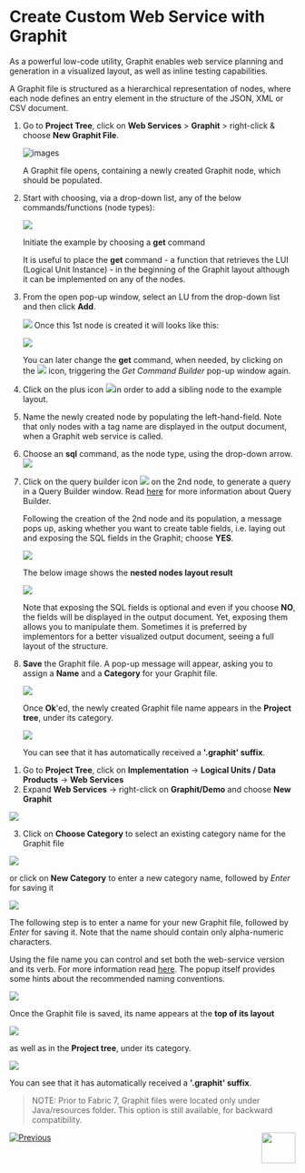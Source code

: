 # Create Custom Web Service with Graphit

As a powerful low-code utility, Graphit enables web service planning and generation in a visualized layout, as well as inline testing  capabilities.

A Graphit file is structured as a hierarchical representation of nodes, where each node defines an entry element in the structure of the JSON, XML or CSV document. 

<studio>

1. Go to **Project Tree**, click on **Web Services** > **Graphit** > right-click & choose **New Graphit File**. 

    ![images](17_Graphit/images/new_graphit_file_studio_bigger.png)

    A Graphit file opens, containing a newly created Graphit node, which should be populated.

2. Start with choosing, via a drop-down list, any of the below commands/functions (node types): 

    ![](17_Graphit/images/commands_functions_node_types.png)

    Initiate the example by choosing a **get** command

    It is useful to place the **get** command - a function that retrieves the LUI (Logical Unit Instance) - in the beginning of the Graphit layout although it can be implemented on any of the nodes. 

3. From the open pop-up window, select an LU from the drop-down list and then click **Add**.

     ![](17_Graphit/images/get_command_builder_add_bigger.png)
    Once this 1st node is created it will looks like this:

    ![](17_Graphit/images/first_graphit_node.png)

    You can later change the **get** command, when needed, by clicking on the ![](17_Graphit/images/selection.png) icon, triggering the *Get Command Builder* pop-up window again.


4. Click on the plus icon ![](17_Graphit/images/add_sibling.png)in order to add a sibling node to the example layout.

5. Name the newly created node by populating the left-hand-field.
    Note that only nodes with a tag name are displayed in the output document, when a Graphit web service is called.

6. Choose an **sql** command, as the node type, using the drop-down arrow. ![](17_Graphit/images/populate_second_node.png)

7. Click on the query builder icon ![](17_Graphit/images/db-icon.png) on the 2nd node, to generate a query in a Query Builder window.
    Read [here](https://support.k2view.com/Academy/articles/11_query_builder/01_query_builder_overview.html) for more information about Query Builder.

    Following the creation of the 2nd node and its population, a message pops up, asking whether you want to create table fields, i.e. laying out and exposing the SQL fields in the Graphit; choose **YES**.

    ![](17_Graphit/images/create_table_fields_message.png)


    The below image shows the **nested nodes layout result** 
    
    ![](17_Graphit/images/new_graphit_example.png)
    
    Note that exposing the SQL fields is optional and even if you choose **NO**, the fields will be displayed in the output document. Yet, exposing them allows you to manipulate them. Sometimes it is preferred by implementors for a better visualized output document, seeing a full layout of the structure.

8. **Save** the Graphit file. A pop-up message will appear, asking you to assign a **Name** and a **Category** for your Graphit file.

    ![](17_Graphit/images/new_item_name_and_category.png)

    Once **Ok**'ed, the newly created Graphit file name appears in the **Project tree**, under its category.

    ![](17_Graphit/images/project_tree_incl_graphit_file_name.png)

    You can see that it has automatically received a **'.graphit' suffix**.

</studio>

<web>

1. Go to **Project Tree**, click on **Implementation** -> **Logical Units / Data Products** -> **Web Services**
2. Expand **Web Services** -> right-click on **Graphit/Demo** and choose **New Graphit**

![](17_Graphit/images/web_choose_new_graphit.png)



3. Click on **Choose Category** to select an existing category name for the Graphit file

![](17_Graphit/images/web_choose_category.png)

or click on **New Category** to enter a new category name, followed by *Enter* for saving it

![](17_Graphit/images/web_enter_new_category.png)

The following step is to enter a name for your new Graphit file, followed by *Enter* for saving it. Note that the name should contain only alpha-numeric characters.

Using the file name you can control and set both the web-service version and its verb. For more information read [here](09_custom_ws_properties.md#Graphit). The popup itself provides some hints about the recommended naming conventions.

![](17_Graphit/images/web_enter_new_graphit_name.png)



Once the Graphit file is saved, its name appears at the **top of its layout**

![](17_Graphit/images/web_newly_created_customer.graphit_file.png)



as well as in the **Project tree**, under its category.

![](17_Graphit/images/web_category_and_name_of_graphit_inside_project_tree.png)



You can see that it has automatically received a **'.graphit' suffix**.



</web>

> NOTE: Prior to  Fabric 7, Graphit files were located only under Java/resources folder. This option is still available, for backward compatibility.





[![Previous](/articles/images/Previous.png)](/articles/15_web_services_and_graphit/05_custom_ws.md)[<img align="right" width="60" height="54" src="/articles/images/Next.png">](/articles/15_web_services_and_graphit/07_custom_ws_create_java_ws.md)

